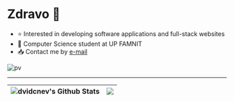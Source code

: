 <h1>Zdravo 👋</h1>

<ul>
  <li>⭐ Interested in developing software applications and full-stack websites</li>
  <li>🔭 Computer Science student at UP FAMNIT</li>
  <li>📥 Contact me by <a href="mailto:david.chonev10@gmail.com">e-mail</a></li>
</ul>

![pv](https://pageview.vercel.app/?github_user=dvidcnev)</p>
<hr>




<p align="center">
  
  | ![dvidcnev's Github Stats](https://github-readme-stats.vercel.app/api?username=dvidcnev&show_icons=true&theme=shadow_red) |  <img align="center" src="https://github-readme-stats.vercel.app/api/top-langs/?username=dvidcnev&layout=donut&theme=shadow_red" />  |
| :--- | --- |
</p>
